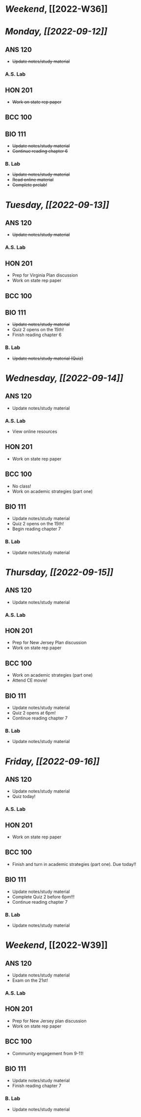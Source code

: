 # *Weekend*, [[2022-W36]] 
# *Monday, [[2022-09-12]]* 
## ANS 120
- ~~Update notes/study material~~
### A.S. Lab

## HON 201
- ~~Work on state rep paper~~
## BCC 100

## BIO 111
- ~~Update notes/study material~~
- ~~Continue reading chapter 6~~
### B. Lab
- ~~Update notes/study material~~
- ~~Read online material~~
- ~~Complete prelab!~~
# *Tuesday, [[2022-09-13]]*
## ANS 120
- ~~Update notes/study material~~
### A.S. Lab
## HON 201
- Prep for Virginia Plan discussion
- Work on state rep paper
## BCC 100

## BIO 111
- ~~Update notes/study material~~
- Quiz 2 opens on the 15th!
- Finish reading chapter 6
### B. Lab
- ~~Update notes/study material (Quiz)~~
# *Wednesday, [[2022-09-14]]*
## ANS 120
- Update notes/study material
### A.S. Lab
- View online resources
## HON 201
- Work on state rep paper
## BCC 100
- No class!
- Work on academic strategies (part one)
## BIO 111
- Update notes/study material
- Quiz 2 opens on the 15th!
- Begin reading chapter 7
### B. Lab
- Update notes/study material
# *Thursday, [[2022-09-15]]*
## ANS 120
- Update notes/study material
### A.S. Lab

## HON 201
- Prep for New Jersey Plan discussion 
- Work on state rep paper
## BCC 100
- Work on academic strategies (part one)
- Attend CE movie!
## BIO 111
- Update notes/study material
- Quiz 2 opens at 6pm!
- Continue reading chapter 7
### B. Lab
- Update notes/study material
# *Friday, [[2022-09-16]]*
## ANS 120
- Update notes/study material
- Quiz today!
### A.S. Lab
## HON 201
- Work on state rep paper
## BCC 100
- Finish and turn in academic strategies (part one). Due today!!
## BIO 111
- Update notes/study material
- Complete Quiz 2 before 6pm!!!
- Continue reading chapter 7
### B. Lab
- Update notes/study material
# *Weekend*, [[2022-W39]]
## ANS 120
- Update notes/study material
- Exam on the 21st!
### A.S. Lab

## HON 201
- Prep for New Jersey plan discussion
- Work on state rep paper
## BCC 100
- Community engagement from 9-11!
## BIO 111
- Update notes/study material
- Finish reading chapter 7
### B. Lab
- Update notes/study material